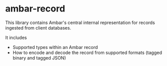 # ambar-record

This library contains Ambar's central internal representation for records ingested from client databases.

It includes
* Supported types within an Ambar record
* How to encode and decode the record from supported formats (tagged binary and tagged JSON)
